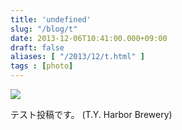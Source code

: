 ```yaml
---
title: 'undefined'
slug: "/blog/t"
date: 2013-12-06T10:41:00.000+09:00
draft: false
aliases: [ "/2013/12/t.html" ]
tags : [photo]
---
```


  
![](http://68.media.tumblr.com/4b313609e772e936711a39025f10d7b0/tumblr_mxdpln1qkL1rwrdpxo1_1280.jpg)  

  
  

テスト投稿です。 (T.Y. Harbor Brewery)
